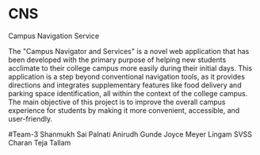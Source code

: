 # CNS
Campus Navigation Service

The "Campus Navigator and Services" is a novel web application that has been developed with the primary purpose of helping new students acclimate to their college campus more easily during their initial days. This application is a step beyond conventional navigation tools, as it provides directions and integrates supplementary features like food delivery and parking space identification, all within the context of the college campus.
The main objective of this project is to improve the overall campus experience for students by making it more convenient, accessible, and user-friendly.


#Team-3
Shanmukh Sai Palnati
Anirudh Gunde
Joyce Meyer Lingam
SVSS Charan Teja Tallam
